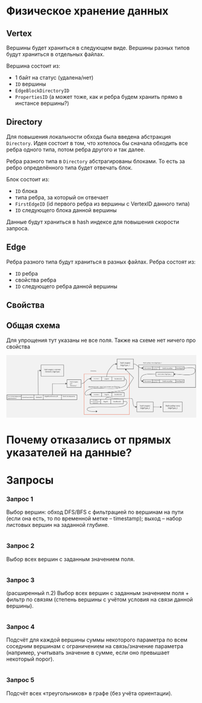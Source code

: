 # Физическое хранение данных

## Vertex

Вершины будет храниться в следующем виде. Вершины разных типов будут храниться в отдельных файлах.

Вершина состоит из:
- 1 байт на статус (удалена/нет)
- `ID` вершины
- `EdgeBlockDirectoryID`
- `PropertiesID` (а может тоже, как и ребра будем хранить прямо в инстансе вершины?)


## Directory

Для повышения локальности обхода была введена абстракция `Directory`. Идея состоит в том, что хотелось бы сначала обходить все ребра одного типа, потом ребра другого и так далее.

Ребра разного типа в `Directory` абстрагированы блоками. То есть за ребро определённого типа будет отвечать блок.

Блок состоит из:
- `ID` блока
- типа ребра, за который он отвечает 
- `FirstEdgeID` (id первого ребра из вершины с VertexID данного типа) 
- `ID` следующего блока данной вершины


Данные будут храниться в hash индексе для повышения скорости запроса.


## Edge

Ребра разного типа будут храниться в разных файлах. Ребра состоят из:
- `ID` ребра
- свойства ребра
- `ID` следующего ребра данной вершины

## Свойства

## Общая схема
Для упрощения тут указаны не все поля. Также на схеме нет ничего про свойства

![alt text](scheme.jpg)

# Почему отказались от прямых указателей на данные?

# Запросы

### Запрос 1

Выбор вершин: обход DFS/BFS c фильтрацией по вершинам на пути (если она есть, то по временной метке – timestamp); выход – набор листовых вершин на заданной глубине.

```pseudo
```

### Запрос 2

Выбор всех вершин с заданным значением поля.

```pseudo
```

### Запрос 3

(расширенный п.2) Выбор всех вершин с заданным значением поля + фильтр по связям (степень вершины с учётом условия на связи данной вершины).


```pseudo
```

### Запрос 4

Подсчёт для каждой вершины суммы некоторого параметра по всем соседним вершинам с ограничением на связь/значение параметра (например, учитывать значение в сумме, если оно превышает некоторый порог).

```pseudo
```

### Запрос 5

Подсчёт всех «треугольников» в графе (без учёта ориентации).

```pseudo
```